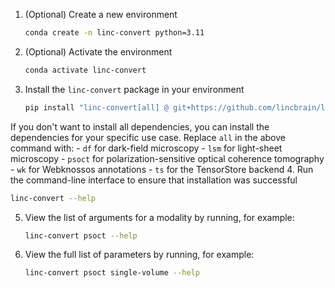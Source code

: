 1. (Optional) Create a new environment
   ```bash
   conda create -n linc-convert python=3.11
   ```
2. (Optional) Activate the environment
   ```bash
   conda activate linc-convert
   ```
3. Install the `linc-convert` package in your environment
   ```bash
   pip install "linc-convert[all] @ git+https://github.com/lincbrain/linc-convert.git@main"
   ```
If you don't want to install all dependencies, you can install the dependencies for your specific use case. Replace `all` in the above command with:
      - `df` for dark-field microscopy
      - `lsm` for light-sheet microscopy
      - `psoct` for polarization-sensitive optical coherence tomography
      - `wk` for Webknossos annotations
      - `ts` for the TensorStore backend
4. Run the command-line interface to ensure that installation was successful
   ```bash
   linc-convert --help
   ```
5. View the list of arguments for a modality by running, for example:
   ```bash
   linc-convert psoct --help
   ```
6. View the full list of parameters by running, for example:
   ```bash
   linc-convert psoct single-volume --help
   ```
